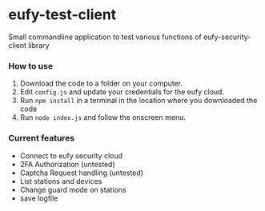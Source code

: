 # eufy-test-client
Small commandline application to test various functions of eufy-security-client library

### How to use

1. Download the code to a folder on your computer.
2. Edit `config.js` and update your credentials for the eufy cloud.
3. Run `npm install` in a terminal in the location where you downloaded the code
4. Run `node index.js` and follow the onscreen menu.

### Current features
- Connect to eufy security cloud
- 2FA Authorization (untested)
- Captcha Request handling (untested)
- List stations and devices
- Change guard mode on stations
- save logfile


